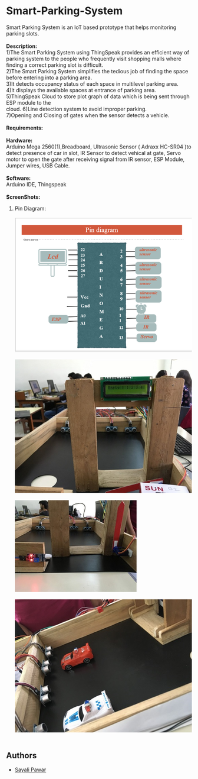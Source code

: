 # Smart-Parking-System
Smart Parking System is an IoT based prototype that helps monitoring parking slots.</br></br>
**Description:**</br>
1)The Smart Parking System using ThingSpeak provides an efficient way of parking system to the people who frequently visit shopping malls where finding a correct parking slot is difficult.</br>
2)The Smart Parking System simplifies the tedious job of finding the space before entering into a parking area.</br>
3)It detects occupancy status of each space in multilevel parking area.</br>
4)It displays the available spaces at entrance of parking area.</br>
5)ThingSpeak Cloud to store plot graph of data which is being sent through ESP module to the</br>
cloud.
6)Line detection system to avoid improper parking.</br>
7)Opening and Closing of gates when the sensor detects a vehicle.</br></br>
**Requirements:**</br></br>
**Hardware:**</br>
Arduino Mega 2560(1),Breadboard, Ultrasonic Sensor ( Adraxx HC-SR04 )to detect presence of car in slot, IR Sensor to detect vehical at gate, Servo motor to open the gate after receiving signal from IR sensor, ESP Module, Jumper wires, USB Cable.</br></br>
**Software:**</br>
Arduino IDE, Thingspeak</br></br>
**ScreenShots:**</br>
1) Pin Diagram:</br></br>
![pin diagram](ScreenShots/pin.PNG)</br></br>
![](ScreenShots/Picture.jpg)</br></br>
![](ScreenShots/Picture2.jpg)</br></br>
![](ScreenShots/picture3.jpg)</br></br>
## Authors
- [Sayali Pawar](https://github.com/sayaliipawar)


